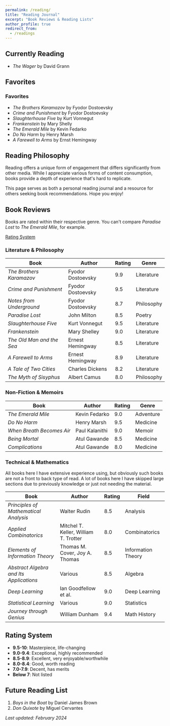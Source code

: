 ```yaml
---
permalink: /reading/
title: "Reading Journal"
excerpt: "Book Reviews & Reading Lists"
author_profile: true
redirect_from: 
  - /readings
---
```


## Currently Reading
- _The Wager_ by David Grann

## Favorites

### Favorites

- _The Brothers Karamazov_ by Fyodor Dostoevsky
- _Crime and Punishment_ by Fyodor Dostoevsky
- _Slaughterhouse Five_ by Kurt Vonnegut
- _Frankenstein_ by Mary Shelly
- _The Emerald Mile_ by Kevin Fedarko
- _Do No Harm_ by Henry Marsh
- _A Farewell to Arms_ by Ernst Hemingway

## Reading Philosophy

Reading offers a unique form of engagement that differs significantly from other media. While I appreciate various forms of content consumption, books provide a depth of experience that's hard to replicate. 

This page serves as both a personal reading journal and a resource for others seeking book recommendations. Hope you enjoy!

## Book Reviews

Books are rated within their respective genre. You can't compare _Paradise Lost_ to _The Emerald Mile_, for example.

[Rating System](#rating-system)

### Literature & Philosophy
| Book | Author | Rating | Genre |
|------|---------|---------|--------|
| _The Brothers Karamazov_ | Fyodor Dostoevsky | 9.9 | Literature |
| _Crime and Punishment_ | Fyodor Dostoevsky | 9.5 | Literature |
| _Notes from Underground_ | Fyodor Dostoevsky | 8.7 | Philosophy |
| _Paradise Lost_ | John Milton | 8.5 | Poetry |
| _Slaughterhouse Five_ | Kurt Vonnegut | 9.5 | Literature |
| _Frankenstein_ | Mary Shelley | 9.0 | Literature |
| _The Old Man and the Sea_ | Ernest Hemingway | 8.5 | Literature |
| _A Farewell to Arms_ | Ernest Hemingway | 8.9 | Literature |
| _A Tale of Two Cities_ | Charles Dickens | 8.2 | Literature |
| _The Myth of Sisyphus_ | Albert Camus | 8.0 | Philosophy |

### Non-Fiction & Memoirs
| Book | Author | Rating | Genre |
|------|---------|---------|--------|
| _The Emerald Mile_ | Kevin Fedarko | 9.0 | Adventure |
| _Do No Harm_ | Henry Marsh | 9.5 | Medicine |
| _When Breath Becomes Air_ | Paul Kalanithi | 9.0 | Memoir |
| _Being Mortal_ | Atul Gawande | 8.5 | Medicine |
| _Complications_ | Atul Gawande | 8.0 | Medicine |

### Technical & Mathematics

All books here I have extensive experience using, but obviously such books are not a front to back type of read. A lot of books here I have skipped large sections due to previously knowledge or just not needing the material.

| Book | Author | Rating | Field |
|------|---------|---------|--------|
| _Principles of Mathematical Analysis_ | Walter Rudin | 8.5 | Analysis |
| _Applied Combinatorics_ | Mitchel T. Keller, William T. Trotter | 8.0 | Combinatorics |
| _Elements of Information Theory_ | Thomas M. Cover, Joy A. Thomas | 8.5 | Information Theory |
| _Abstract Algebra and Its Applications_ | Various | 8.5 | Algebra |
| _Deep Learning_ | Ian Goodfellow et al. | 9.0 | Deep Learning |
| _Statistical Learning_ | Various | 9.0 | Statistics |
| _Journey through Genius_ | William Dunham | 9.4 | Math History |

## Rating System
- **9.5-10**: Masterpiece, life-changing
- **9.0-9.4**: Exceptional, highly recommended
- **8.5-8.9**: Excellent, very enjoyable/worthwhile
- **8.0-8.4**: Good, worth reading
- **7.0-7.9**: Decent, has merits
- **Below 7**: Not listed

## Future Reading List
1. _Boys in the Boat_ by Daniel James Brown
2. _Don Quixote_ by Miguel Cervantes

_Last updated: February 2024_

